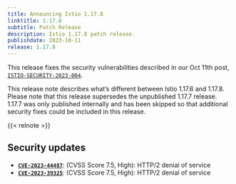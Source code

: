 ```yaml
---
title: Announcing Istio 1.17.8
linktitle: 1.17.8
subtitle: Patch Release
description: Istio 1.17.8 patch release.
publishdate: 2023-10-11
release: 1.17.8
---
```


This release fixes the security vulnerabilities described in our Oct 11th post, [`ISTIO-SECURITY-2023-004`](/news/security/istio-security-2023-004).

This release note describes what’s different between Istio 1.17.6 and 1.17.8. Please note that this release supersedes the unpublished 1.17.7 release. 1.17.7 was only published internally and has been skipped so that additional security fixes could be included in this release.

{{< relnote >}}

## Security updates

- __[`CVE-2023-44487`](https://nvd.nist.gov/vuln/detail/CVE-2023-44487)__: (CVSS Score 7.5, High): HTTP/2 denial of service
- __[`CVE-2023-39325`](https://github.com/golang/go/issues/63417)__: (CVSS Score 7.5, High): HTTP/2 denial of service
